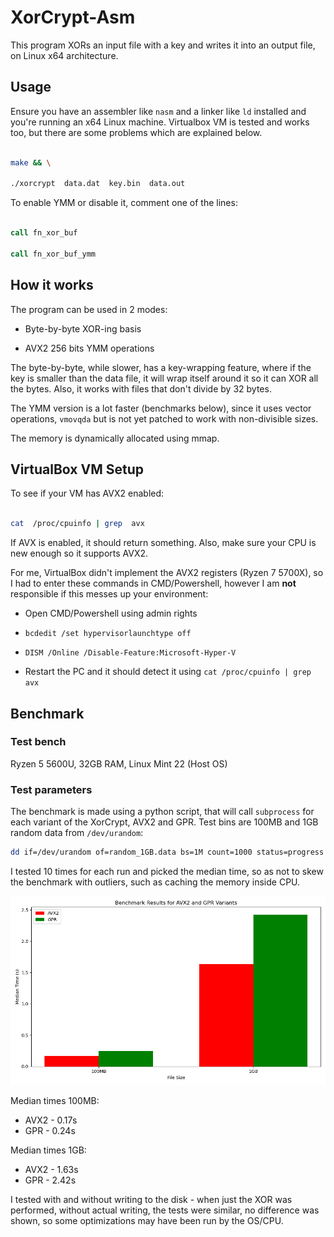 
  

# XorCrypt-Asm

  

This program XORs an input file with a key and writes it into an output file, on Linux x64 architecture.

  
  

## Usage

  

Ensure you have an assembler like `nasm` and a linker like `ld` installed and you're running an x64 Linux machine. Virtualbox VM is tested and works too, but there are some problems which are explained below.

  

```bash

make && \

./xorcrypt  data.dat  key.bin  data.out

```

To enable YMM or disable it, comment one of the lines:

```asm

call fn_xor_buf

call fn_xor_buf_ymm

```

  

## How it works

  

The program can be used in 2 modes:

- Byte-by-byte XOR-ing basis

- AVX2 256 bits YMM operations

  

The byte-by-byte, while slower, has a key-wrapping feature, where if the key is smaller than the data file, it will wrap itself around it so it can XOR all the bytes. Also, it works with files that don't divide by 32 bytes.

  

The YMM version is a lot faster (benchmarks below), since it uses vector operations, `vmovqda` but is not yet patched to work with non-divisible sizes.

  

The memory is dynamically allocated using mmap.

## VirtualBox VM Setup

  

To see if your VM has AVX2 enabled:

```bash

cat  /proc/cpuinfo | grep  avx

```

If AVX is enabled, it should return something. Also, make sure your CPU is new enough so it supports AVX2.

  

For me, VirtualBox didn't implement the AVX2 registers (Ryzen 7 5700X), so I had to enter these commands in CMD/Powershell, however I am **not** responsible if this messes up your environment:

* Open CMD/Powershell using admin rights

*  `bcdedit /set hypervisorlaunchtype off`

*  `DISM /Online /Disable-Feature:Microsoft-Hyper-V`

* Restart the PC and it should detect it using `cat /proc/cpuinfo | grep avx`

  

## Benchmark

### Test bench
Ryzen 5 5600U, 32GB RAM, Linux Mint 22 (Host OS)

### Test parameters

The benchmark is made using a python script, that will call `subprocess` for each variant of the XorCrypt, AVX2 and GPR. Test bins are 100MB and 1GB random data from `/dev/urandom`:
```bash
dd if=/dev/urandom of=random_1GB.data bs=1M count=1000 status=progress
```
I tested 10 times for each run and picked the median time, so as not to skew the benchmark with outliers, such as caching the memory inside CPU.

![Benchmark Graph](benchmark.jpg)

Median times 100MB:
* AVX2 - 0.17s
* GPR - 0.24s

Median times 1GB:
* AVX2 - 1.63s
* GPR - 2.42s

I tested with and without writing to the disk - when just the XOR was performed, without actual writing, the tests were similar, no difference was shown, so some optimizations may have been run by the OS/CPU.
